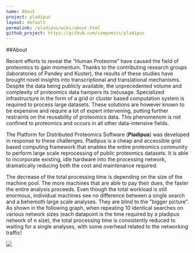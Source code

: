 ```yaml
---
name: About
project: pladipus
layout: default
permalink: /pladipus/wiki/about.html
github_project: https://github.com/compomics/pladipus
---
```


##About

Recent efforts to reveal the “Human Proteome” have caused the field of proteomics to gain momentum. Thanks to the contributing research groups (laboratories of Pandey and Kuster), the results of these studies have brought novel insights into transcriptional and translational mechanisms. Despite the data being publicly available, the unprecedented volume and complexity of proteomics data hampers its (re)usage. Specialized infrastructure in the form of a grid or cluster based computation system is required to process large datasets. These solutions are however known to be expensive and require a lot of expert intervening, putting further restraints on the reusability of proteomics data. This phenomenom is not confined to proteomics and occurs in all other data-intensive fields.

The Platform for Distributed Proteomics Software (<b>Pladipus</b>) was developed in response to these challenges. Pladipus is a cheap and accessible grid based computing framework that enables the entire proteomics community to perform large scale reprocessing of public proteomics datasets. It is able to incorporate existing, idle hardware into the processing network, dramatically reducing both the cost and maintenance required. 

The decrease of the total processing time is depending on the size of the machine pool. The more machines that are able to pay their dues, the faster the entire analysis proceeds. Even though the total workload is still enormous, individual machines see no difference between a single search and a behemoth large scale analyses. They are blind to the "bigger picture". As shown in the following graph, when repeating 10 identical searches on various network sizes (each datapoint is the time required by a pladipus network of n size), the total processing time is consistently reduced to waiting for a single analyses, with some overhead related to the networking traffic!

<img src="https://github.com/compomics/pladipus/wiki/Pladipus_Wall_Time.png">
